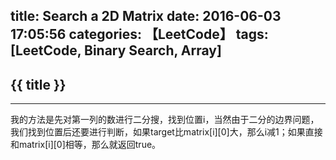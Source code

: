 title: Search a 2D Matrix
date: 2016-06-03 17:05:56
categories: 【LeetCode】
tags: [LeetCode, Binary Search, Array]
---
## {{ title }} ##

---

我的方法是先对第一列的数进行二分搜，找到位置i，当然由于二分的边界问题，我们找到位置后还要进行判断，如果target比matrix[i][0]大，那么i减1；如果直接和matrix[i][0]相等，那么就返回true。